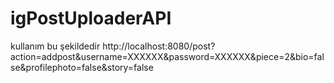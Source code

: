 # igPostUploaderAPI

kullanım bu şekildedir
http://localhost:8080/post?action=addpost&username=XXXXXX&password=XXXXXX&piece=2&bio=false&profilephoto=false&story=false
